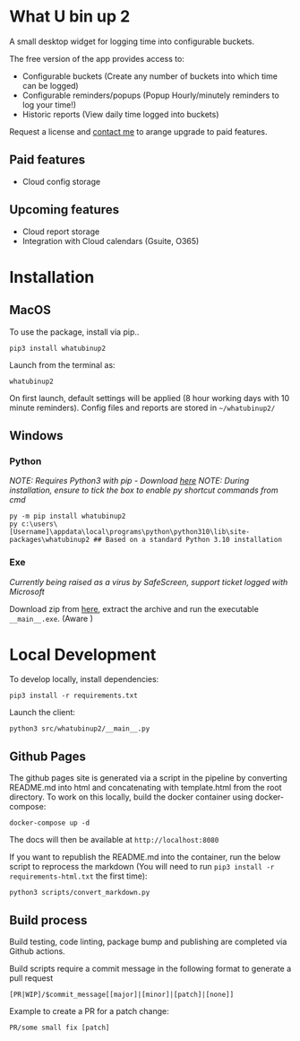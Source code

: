# What U bin up 2

A small desktop widget for logging time into configurable buckets.

The free version of the app provides access to:

* Configurable buckets (Create any number of buckets into which time can be logged)
* Configurable reminders/popups (Popup Hourly/minutely reminders to log your time!)
* Historic reports (View daily time logged into buckets)

Request a license and [contact me](https://readme.tjth.co) to arange upgrade to paid features.

## Paid features

* Cloud config storage

## Upcoming features

* Cloud report storage
* Integration with Cloud calendars (Gsuite, O365)


# Installation

## MacOS

To use the package, install via pip..

```
pip3 install whatubinup2
```

Launch from the terminal as:

```
whatubinup2
```

On first launch, default settings will be applied (8 hour working days with 10 minute reminders). Config files and reports are stored in `~/whatubinup2/`

## Windows

### Python

_NOTE: Requires Python3 with pip - Download [here](https://www.python.org/downloads/windows/)_
_NOTE: During installation, ensure to tick the box to enable py shortcut commands from cmd_

```
py -m pip install whatubinup2
py c:\users\[Username]\appdata\local\programs\python\python310\lib\site-packages\whatubinup2 ## Based on a standard Python 3.10 installation
```

### Exe 

_Currently being raised as a virus by SafeScreen, support ticket logged with Microsoft_

Download zip from [here](static/wubu_win.zip), extract the archive and run the executable `__main__.exe`. (Aware )

# Local Development

To develop locally, install dependencies:

```
pip3 install -r requirements.txt
```

Launch the client:

```
python3 src/whatubinup2/__main__.py
```

## Github Pages

The github pages site is generated via a script in the pipeline by converting README.md into html and concatenating with template.html from the root directory. To work on this locally, build the docker container using docker-compose:

```
docker-compose up -d
```

The docs will then be available at `http://localhost:8080`

If you want to republish the README.md into the container, run the below script to reprocess the markdown (You will need to run `pip3 install -r requirements-html.txt` the first time):

```
python3 scripts/convert_markdown.py 
```

## Build process

Build testing, code linting, package bump and publishing are completed via Github actions.

Build scripts require a commit message in the following format to generate a pull request

```
[PR|WIP]/$commit_message[[major]|[minor]|[patch]|[none]]
```

Example to create a PR for a patch change:

```
PR/some small fix [patch]
```

